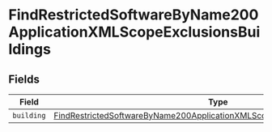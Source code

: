 # FindRestrictedSoftwareByName200ApplicationXMLScopeExclusionsBuildings


## Fields

| Field                                                                                                                                                                                     | Type                                                                                                                                                                                      | Required                                                                                                                                                                                  | Description                                                                                                                                                                               |
| ----------------------------------------------------------------------------------------------------------------------------------------------------------------------------------------- | ----------------------------------------------------------------------------------------------------------------------------------------------------------------------------------------- | ----------------------------------------------------------------------------------------------------------------------------------------------------------------------------------------- | ----------------------------------------------------------------------------------------------------------------------------------------------------------------------------------------- |
| `building`                                                                                                                                                                                | [FindRestrictedSoftwareByName200ApplicationXMLScopeExclusionsBuildingsBuilding](../../models/operations/findrestrictedsoftwarebyname200applicationxmlscopeexclusionsbuildingsbuilding.md) | :heavy_minus_sign:                                                                                                                                                                        | N/A                                                                                                                                                                                       |